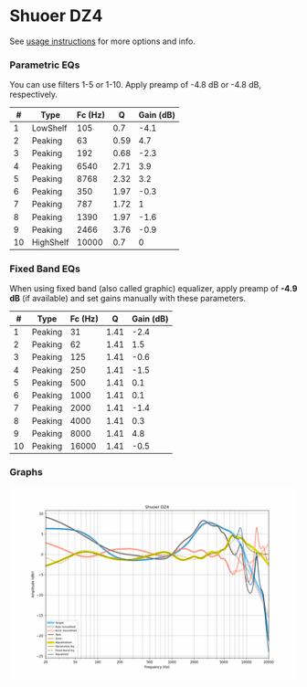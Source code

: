 # Shuoer DZ4
See [usage instructions](https://github.com/jaakkopasanen/AutoEq#usage) for more options and info.

### Parametric EQs
You can use filters 1-5 or 1-10. Apply preamp of -4.8 dB or -4.8 dB, respectively.

|   # | Type      |   Fc (Hz) |    Q |   Gain (dB) |
|-----|-----------|-----------|------|-------------|
|   1 | LowShelf  |       105 | 0.7  |        -4.1 |
|   2 | Peaking   |        63 | 0.59 |         4.7 |
|   3 | Peaking   |       192 | 0.68 |        -2.3 |
|   4 | Peaking   |      6540 | 2.71 |         3.9 |
|   5 | Peaking   |      8768 | 2.32 |         3.2 |
|   6 | Peaking   |       350 | 1.97 |        -0.3 |
|   7 | Peaking   |       787 | 1.72 |         1   |
|   8 | Peaking   |      1390 | 1.97 |        -1.6 |
|   9 | Peaking   |      2466 | 3.76 |        -0.9 |
|  10 | HighShelf |     10000 | 0.7  |         0   |

### Fixed Band EQs
When using fixed band (also called graphic) equalizer, apply preamp of **-4.9 dB** (if available) and set gains manually with these parameters.

|   # | Type    |   Fc (Hz) |    Q |   Gain (dB) |
|-----|---------|-----------|------|-------------|
|   1 | Peaking |        31 | 1.41 |        -2.4 |
|   2 | Peaking |        62 | 1.41 |         1.5 |
|   3 | Peaking |       125 | 1.41 |        -0.6 |
|   4 | Peaking |       250 | 1.41 |        -1.5 |
|   5 | Peaking |       500 | 1.41 |         0.1 |
|   6 | Peaking |      1000 | 1.41 |         0.1 |
|   7 | Peaking |      2000 | 1.41 |        -1.4 |
|   8 | Peaking |      4000 | 1.41 |         0.3 |
|   9 | Peaking |      8000 | 1.41 |         4.8 |
|  10 | Peaking |     16000 | 1.41 |        -0.5 |

### Graphs
![](./Shuoer%20DZ4.png)
